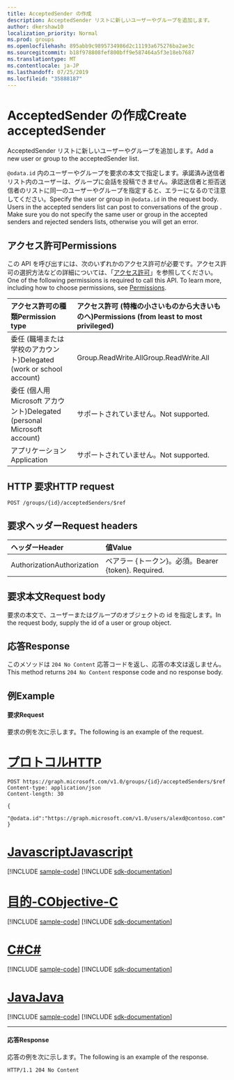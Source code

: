 ```yaml
---
title: AcceptedSender の作成
description: AcceptedSender リストに新しいユーザーやグループを追加します。
author: dkershaw10
localization_priority: Normal
ms.prod: groups
ms.openlocfilehash: 895abb9c9895734986d2c11193a675276ba2ae3c
ms.sourcegitcommit: b18f978808fef800bff9e587464a5f3e18eb7687
ms.translationtype: MT
ms.contentlocale: ja-JP
ms.lasthandoff: 07/25/2019
ms.locfileid: "35888187"
---
```

# <a name="create-acceptedsender"></a><span data-ttu-id="9f4f1-103">AcceptedSender の作成</span><span class="sxs-lookup"><span data-stu-id="9f4f1-103">Create acceptedSender</span></span>
<span data-ttu-id="9f4f1-104">AcceptedSender リストに新しいユーザーやグループを追加します。</span><span class="sxs-lookup"><span data-stu-id="9f4f1-104">Add a new user or group to the acceptedSender list.</span></span>

<span data-ttu-id="9f4f1-p101">`@odata.id` 内のユーザーやグループを要求の本文で指定します。承諾済み送信者リスト内のユーザーは、グループに会話を投稿できません。承認送信者と拒否送信者のリストに同一のユーザーやグループを指定すると、エラーになるので注意してください。</span><span class="sxs-lookup"><span data-stu-id="9f4f1-p101">Specify the user or group in `@odata.id` in the request body. Users in the accepted senders list can post to conversations of the group . Make sure you do not specify the same user or group in the accepted senders and rejected senders lists, otherwise you will get an error.</span></span>

## <a name="permissions"></a><span data-ttu-id="9f4f1-108">アクセス許可</span><span class="sxs-lookup"><span data-stu-id="9f4f1-108">Permissions</span></span>
<span data-ttu-id="9f4f1-p102">この API を呼び出すには、次のいずれかのアクセス許可が必要です。アクセス許可の選択方法などの詳細については、「[アクセス許可](/graph/permissions-reference)」を参照してください。</span><span class="sxs-lookup"><span data-stu-id="9f4f1-p102">One of the following permissions is required to call this API. To learn more, including how to choose permissions, see [Permissions](/graph/permissions-reference).</span></span>

|<span data-ttu-id="9f4f1-111">アクセス許可の種類</span><span class="sxs-lookup"><span data-stu-id="9f4f1-111">Permission type</span></span>      | <span data-ttu-id="9f4f1-112">アクセス許可 (特権の小さいものから大きいものへ)</span><span class="sxs-lookup"><span data-stu-id="9f4f1-112">Permissions (from least to most privileged)</span></span>              |
|:--------------------|:---------------------------------------------------------|
|<span data-ttu-id="9f4f1-113">委任 (職場または学校のアカウント)</span><span class="sxs-lookup"><span data-stu-id="9f4f1-113">Delegated (work or school account)</span></span> | <span data-ttu-id="9f4f1-114">Group.ReadWrite.All</span><span class="sxs-lookup"><span data-stu-id="9f4f1-114">Group.ReadWrite.All</span></span>    |
|<span data-ttu-id="9f4f1-115">委任 (個人用 Microsoft アカウント)</span><span class="sxs-lookup"><span data-stu-id="9f4f1-115">Delegated (personal Microsoft account)</span></span> | <span data-ttu-id="9f4f1-116">サポートされていません。</span><span class="sxs-lookup"><span data-stu-id="9f4f1-116">Not supported.</span></span>    |
|<span data-ttu-id="9f4f1-117">アプリケーション</span><span class="sxs-lookup"><span data-stu-id="9f4f1-117">Application</span></span> | <span data-ttu-id="9f4f1-118">サポートされていません。</span><span class="sxs-lookup"><span data-stu-id="9f4f1-118">Not supported.</span></span> |

## <a name="http-request"></a><span data-ttu-id="9f4f1-119">HTTP 要求</span><span class="sxs-lookup"><span data-stu-id="9f4f1-119">HTTP request</span></span>
<!-- { "blockType": "ignored" } -->
```http
POST /groups/{id}/acceptedSenders/$ref
```
## <a name="request-headers"></a><span data-ttu-id="9f4f1-120">要求ヘッダー</span><span class="sxs-lookup"><span data-stu-id="9f4f1-120">Request headers</span></span>
| <span data-ttu-id="9f4f1-121">ヘッダー</span><span class="sxs-lookup"><span data-stu-id="9f4f1-121">Header</span></span>       | <span data-ttu-id="9f4f1-122">値</span><span class="sxs-lookup"><span data-stu-id="9f4f1-122">Value</span></span> |
|:---------------|:--------|
| <span data-ttu-id="9f4f1-123">Authorization</span><span class="sxs-lookup"><span data-stu-id="9f4f1-123">Authorization</span></span>  | <span data-ttu-id="9f4f1-p103">ベアラー {トークン}。必須。</span><span class="sxs-lookup"><span data-stu-id="9f4f1-p103">Bearer {token}. Required.</span></span>  |

## <a name="request-body"></a><span data-ttu-id="9f4f1-126">要求本文</span><span class="sxs-lookup"><span data-stu-id="9f4f1-126">Request body</span></span>
<span data-ttu-id="9f4f1-127">要求の本文で、ユーザーまたはグループのオブジェクトの id を指定します。</span><span class="sxs-lookup"><span data-stu-id="9f4f1-127">In the request body, supply the id of a user or group object.</span></span>

## <a name="response"></a><span data-ttu-id="9f4f1-128">応答</span><span class="sxs-lookup"><span data-stu-id="9f4f1-128">Response</span></span>
<span data-ttu-id="9f4f1-129">このメソッドは `204 No Content` 応答コードを返し、応答の本文は返しません。</span><span class="sxs-lookup"><span data-stu-id="9f4f1-129">This method returns `204 No Content` response code and no response body.</span></span>

## <a name="example"></a><span data-ttu-id="9f4f1-130">例</span><span class="sxs-lookup"><span data-stu-id="9f4f1-130">Example</span></span>
#### <a name="request"></a><span data-ttu-id="9f4f1-131">要求</span><span class="sxs-lookup"><span data-stu-id="9f4f1-131">Request</span></span>
<span data-ttu-id="9f4f1-132">要求の例を次に示します。</span><span class="sxs-lookup"><span data-stu-id="9f4f1-132">The following is an example of the request.</span></span>

# <a name="httptabhttp"></a>[<span data-ttu-id="9f4f1-133">プロトコル</span><span class="sxs-lookup"><span data-stu-id="9f4f1-133">HTTP</span></span>](#tab/http)
<!-- {
  "blockType": "request",
  "name": "create_acceptedsender"
}-->
```http
POST https://graph.microsoft.com/v1.0/groups/{id}/acceptedSenders/$ref
Content-type: application/json
Content-length: 30

{
  "@odata.id":"https://graph.microsoft.com/v1.0/users/alexd@contoso.com"
}
```
# <a name="javascripttabjavascript"></a>[<span data-ttu-id="9f4f1-134">Javascript</span><span class="sxs-lookup"><span data-stu-id="9f4f1-134">Javascript</span></span>](#tab/javascript)
[!INCLUDE [sample-code](../includes/snippets/javascript/create-acceptedsender-javascript-snippets.md)]
[!INCLUDE [sdk-documentation](../includes/snippets/snippets-sdk-documentation-link.md)]

# <a name="objective-ctabobjc"></a>[<span data-ttu-id="9f4f1-135">目的-C</span><span class="sxs-lookup"><span data-stu-id="9f4f1-135">Objective-C</span></span>](#tab/objc)
[!INCLUDE [sample-code](../includes/snippets/objc/create-acceptedsender-objc-snippets.md)]
[!INCLUDE [sdk-documentation](../includes/snippets/snippets-sdk-documentation-link.md)]

# <a name="ctabcsharp"></a>[<span data-ttu-id="9f4f1-136">C#</span><span class="sxs-lookup"><span data-stu-id="9f4f1-136">C#</span></span>](#tab/csharp)
[!INCLUDE [sample-code](../includes/snippets/csharp/create-acceptedsender-csharp-snippets.md)]
[!INCLUDE [sdk-documentation](../includes/snippets/snippets-sdk-documentation-link.md)]

# <a name="javatabjava"></a>[<span data-ttu-id="9f4f1-137">Java</span><span class="sxs-lookup"><span data-stu-id="9f4f1-137">Java</span></span>](#tab/java)
[!INCLUDE [sample-code](../includes/snippets/java/create-acceptedsender-java-snippets.md)]
[!INCLUDE [sdk-documentation](../includes/snippets/snippets-sdk-documentation-link.md)]

---


#### <a name="response"></a><span data-ttu-id="9f4f1-138">応答</span><span class="sxs-lookup"><span data-stu-id="9f4f1-138">Response</span></span>
<span data-ttu-id="9f4f1-139">応答の例を次に示します。</span><span class="sxs-lookup"><span data-stu-id="9f4f1-139">The following is an example of the response.</span></span>
<!-- {
  "blockType": "response",
  "truncated": true
} -->
```http
HTTP/1.1 204 No Content
```

<!-- uuid: 8fcb5dbc-d5aa-4681-8e31-b001d5168d79
2015-10-25 14:57:30 UTC -->
<!-- {
  "type": "#page.annotation",
  "description": "Create acceptedSender",
  "keywords": "",
  "section": "documentation",
  "tocPath": "",
  "suppressions": [
  ]
}-->
